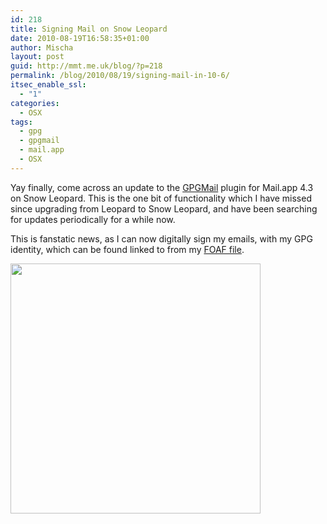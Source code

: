 ```yaml
---
id: 218
title: Signing Mail on Snow Leopard
date: 2010-08-19T16:58:35+01:00
author: Mischa
layout: post
guid: http://mmt.me.uk/blog/?p=218
permalink: /blog/2010/08/19/signing-mail-in-10-6/
itsec_enable_ssl:
  - "1"
categories:
  - OSX
tags:
  - gpg
  - gpgmail
  - mail.app
  - OSX
---
```

Yay finally, come across an update to the  [GPGMail](http://www.gpgmail.org/) plugin for Mail.app 4.3 on Snow Leopard. This is the one bit of functionality which I have missed since upgrading from Leopard to Snow Leopard, and have been searching for updates periodically for a while now. 

This is fanstatic news, as I can now digitally sign my emails, with my GPG identity, which can be found linked to from my [FOAF file](https://mmt.me.uk/blog/foaf.rdf).

[<img src="https://mmt.me.uk/blog/wp-content/uploads/2010/08/Screen-shot-2010-08-19-at-16.49.55.png" alt="" title="Signing Mail in Mail.app 4.3" width="400"  class="aligncenter size-full wp-image-220" />](https://mmt.me.uk/blog/wp-content/uploads/2010/08/Screen-shot-2010-08-19-at-16.49.55.png)

